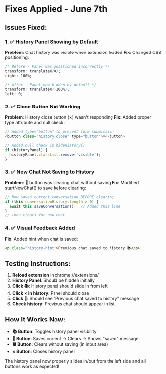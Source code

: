 # Fixes Applied - June 7th

## Issues Fixed:

### 1. ✅ History Panel Showing by Default
**Problem**: Chat history was visible when extension loaded
**Fix**: Changed CSS positioning:
```css
/* Before - Panel was positioned incorrectly */
transform: translateX(0);
right: 100%;

/* After - Panel now hidden by default */
transform: translateX(-100%);
left: 0;
```

### 2. ✅ Close Button Not Working
**Problem**: History close button (×) wasn't responding
**Fix**: Added proper type attribute and null check:
```javascript
// Added type="button" to prevent form submission
<button class="history-close" type="button">×</button>

// Added null check in hideHistory()
if (historyPanel) {
  historyPanel.classList.remove('visible');
}
```

### 3. ✅ New Chat Not Saving to History
**Problem**: 🔄 button was clearing chat without saving
**Fix**: Modified startNewChat() to save before clearing:
```javascript
// Now saves current conversation BEFORE clearing
if (this.conversationHistory.length > 0) {
  await this.saveConversation();  // Added this line
}
// Then clears for new chat
```

### 4. ✅ Visual Feedback Added
**Fix**: Added hint when chat is saved:
```html
<p class="history-hint">Previous chat saved to history 📚</p>
```

## Testing Instructions:

1. **Reload extension** in chrome://extensions/
2. **History Panel**: Should be hidden initially
3. **Click 📚**: History panel should slide in from left
4. **Click × in history**: Panel should close
5. **Click 🔄**: Should see "Previous chat saved to history" message
6. **Check history**: Previous chat should appear in list

## How It Works Now:

- **📚 Button**: Toggles history panel visibility
- **🔄 Button**: Saves current → Clears → Shows "saved" message
- **🗑️ Button**: Clears without saving (in input area)
- **× Button**: Closes history panel

The history panel now properly slides in/out from the left side and all buttons work as expected!